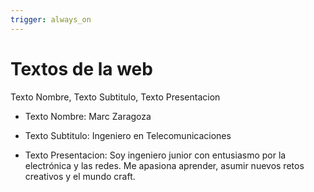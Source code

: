 ```yaml
---
trigger: always_on
---
```


# Textos de la web
Texto Nombre, Texto Subtitulo, Texto Presentacion
- Texto Nombre: Marc Zaragoza

- Texto Subtitulo: Ingeniero en Telecomunicaciones

- Texto Presentacion: Soy ingeniero junior con entusiasmo por la electrónica y las redes. Me apasiona aprender, asumir nuevos retos creativos y el mundo craft.